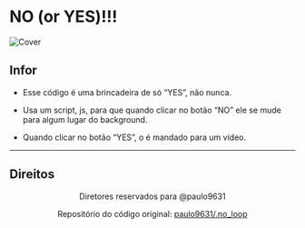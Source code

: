 # NO (or YES)!!!

![Cover ](.info/Component%201.svg)

## Infor

- Esse código é uma brincadeira de só “YES”, não nunca.

- Usa um script, js, para que quando clicar no botão “NO” ele se mude para algum lugar do background.

- Quando clicar no botão “YES”, o é mandado para um vídeo. 


***

##  Direitos
<div align="center">

Diretores reservados para @paulo9631 

Repositório do código original:
<a href="https://github.com/paulo9631/.no_loop" target="_blank">paulo9631/.no_loop</a>
</div>